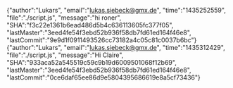 {"author":"Lukars", "email":"lukas.siebeck@gmx.de", "time":"1435252559", "file":"./script.js", "message":"hi roner", "SHA":"f3c22e1361b6ead486d5b4c636113605fc377f05", "lastMaster":"3eed4fe54f3ebd52b936f58db7fd61ed164f46e8", "lastCommit":"9e9d1f0911493526cc73182a4c05c81c0037b6bc"}
{"author":"Lukars", "email":"lukas.siebeck@gmx.de", "time":"1435312429", "file":"./script.js", "message":"Hi Claire", "SHA":"933aca52a545519c59c9b19d6009501068f12b69", "lastMaster":"3eed4fe54f3ebd52b936f58db7fd61ed164f46e8", "lastCommit":"0ce6daf65ee86d9e5804395686619e8a5cf73436"}
